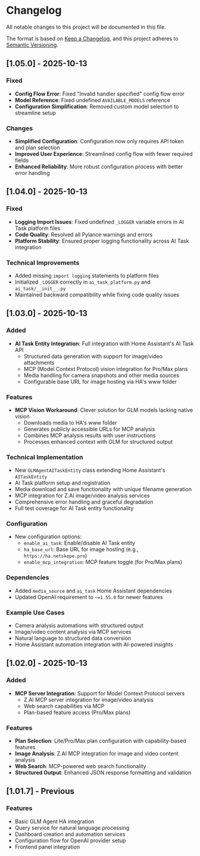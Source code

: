 # Changelog

All notable changes to this project will be documented in this file.

The format is based on [Keep a Changelog](https://keepachangelog.com/en/1.0.0/),
and this project adheres to [Semantic Versioning](https://semver.org/spec/v2.0.0.html).

## [1.05.0] - 2025-10-13

### Fixed
- **Config Flow Error**: Fixed "Invalid handler specified" config flow error
- **Model Reference**: Fixed undefined `AVAILABLE_MODELS` reference
- **Configuration Simplification**: Removed custom model selection to streamline setup

### Changes
- **Simplified Configuration**: Configuration now only requires API token and plan selection
- **Improved User Experience**: Streamlined config flow with fewer required fields
- **Enhanced Reliability**: More robust configuration process with better error handling

## [1.04.0] - 2025-10-13

### Fixed
- **Logging Import Issues**: Fixed undefined `_LOGGER` variable errors in AI Task platform files
- **Code Quality**: Resolved all Pylance warnings and errors
- **Platform Stability**: Ensured proper logging functionality across AI Task integration

### Technical Improvements
- Added missing `import logging` statements to platform files
- Initialized `_LOGGER` correctly in `ai_task_platform.py` and `ai_task/__init__.py`
- Maintained backward compatibility while fixing code quality issues

## [1.03.0] - 2025-10-13

### Added
- **AI Task Entity Integration**: Full integration with Home Assistant's AI Task API
  - Structured data generation with support for image/video attachments
  - MCP (Model Context Protocol) vision integration for Pro/Max plans
  - Media handling for camera snapshots and other media sources
  - Configurable base URL for image hosting via HA's www folder

### Features
- **MCP Vision Workaround**: Clever solution for GLM models lacking native vision
  - Downloads media to HA's www folder
  - Generates publicly accessible URLs for MCP analysis
  - Combines MCP analysis results with user instructions
  - Processes enhanced context with GLM for structured output

### Technical Implementation
- New `GLMAgentAITaskEntity` class extending Home Assistant's `AITaskEntity`
- AI Task platform setup and registration
- Media download and save functionality with unique filename generation
- MCP integration for Z.AI image/video analysis services
- Comprehensive error handling and graceful degradation
- Full test coverage for AI Task entity functionality

### Configuration
- New configuration options:
  - `enable_ai_task`: Enable/disable AI Task entity
  - `ha_base_url`: Base URL for image hosting (e.g., `https://ha.netskope.pro`)
  - `enable_mcp_integration`: MCP feature toggle (for Pro/Max plans)

### Dependencies
- Added `media_source` and `ai_task` Home Assistant dependencies
- Updated OpenAI requirement to `~=1.55.0` for newer features

### Example Use Cases
- Camera analysis automations with structured output
- Image/video content analysis via MCP services
- Natural language to structured data conversion
- Home Assistant automation integration with AI-powered insights

## [1.02.0] - 2025-10-13

### Added
- **MCP Server Integration**: Support for Model Context Protocol servers
  - Z.AI MCP server integration for image/video analysis
  - Web search capabilities via MCP
  - Plan-based feature access (Pro/Max plans)

### Features
- **Plan Selection**: Lite/Pro/Max plan configuration with capability-based features
- **Image Analysis**: Z.AI MCP integration for image and video content analysis
- **Web Search**: MCP-powered web search functionality
- **Structured Output**: Enhanced JSON response formatting and validation

## [1.01.7] - Previous

### Features
- Basic GLM Agent HA integration
- Query service for natural language processing
- Dashboard creation and automation services
- Configuration flow for OpenAI provider setup
- Frontend panel integration